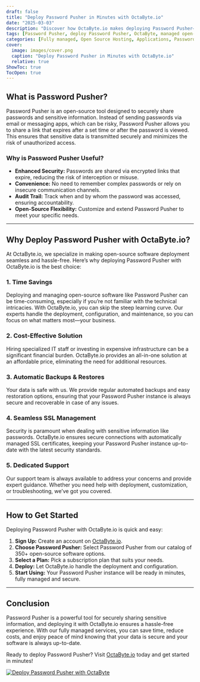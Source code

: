 ```yaml
---
draft: false
title: "Deploy Password Pusher in Minutes with OctaByte.io"
date: "2025-03-03"
description: "Discover how OctaByte.io makes deploying Password Pusher—a secure and efficient password-sharing tool—effortless. Save time, reduce costs, and enjoy fully managed services with automatic backups, SSL management, and expert support."
tags: [Password Pusher, deploy Password Pusher, OctaByte, managed open-source software, secure password sharing, automatic backups, SSL management, cost-effective IT solutions, open-source deployment, managed IT services]
categories: [Fully managed, Open Source Hosting, Applications, Password Manager]
cover:
  image: images/cover.png
  caption: "Deploy Password Pusher in Minutes with OctaByte.io"
  relative: true
ShowToc: true
TocOpen: true
---
```



## What is Password Pusher?

Password Pusher is an open-source tool designed to securely share passwords and sensitive information. Instead of sending passwords via email or messaging apps, which can be risky, Password Pusher allows you to share a link that expires after a set time or after the password is viewed. This ensures that sensitive data is transmitted securely and minimizes the risk of unauthorized access.

### Why is Password Pusher Useful?

- **Enhanced Security:** Passwords are shared via encrypted links that expire, reducing the risk of interception or misuse.
- **Convenience:** No need to remember complex passwords or rely on insecure communication channels.
- **Audit Trail:** Track when and by whom the password was accessed, ensuring accountability.
- **Open-Source Flexibility:** Customize and extend Password Pusher to meet your specific needs.

---

## Why Deploy Password Pusher with OctaByte.io?

At OctaByte.io, we specialize in making open-source software deployment seamless and hassle-free. Here’s why deploying Password Pusher with OctaByte.io is the best choice:

### 1. **Time Savings**
Deploying and managing open-source software like Password Pusher can be time-consuming, especially if you’re not familiar with the technical intricacies. With OctaByte.io, you can skip the steep learning curve. Our experts handle the deployment, configuration, and maintenance, so you can focus on what matters most—your business.

### 2. **Cost-Effective Solution**
Hiring specialized IT staff or investing in expensive infrastructure can be a significant financial burden. OctaByte.io provides an all-in-one solution at an affordable price, eliminating the need for additional resources.

### 3. **Automatic Backups & Restores**
Your data is safe with us. We provide regular automated backups and easy restoration options, ensuring that your Password Pusher instance is always secure and recoverable in case of any issues.

### 4. **Seamless SSL Management**
Security is paramount when dealing with sensitive information like passwords. OctaByte.io ensures secure connections with automatically managed SSL certificates, keeping your Password Pusher instance up-to-date with the latest security standards.

### 5. **Dedicated Support**
Our support team is always available to address your concerns and provide expert guidance. Whether you need help with deployment, customization, or troubleshooting, we’ve got you covered.

---

## How to Get Started

Deploying Password Pusher with OctaByte.io is quick and easy:

1. **Sign Up:** Create an account on [OctaByte.io](https://octabyte.io).
2. **Choose Password Pusher:** Select Password Pusher from our catalog of 350+ open-source software options.
3. **Select a Plan:** Pick a subscription plan that suits your needs.
4. **Deploy:** Let OctaByte.io handle the deployment and configuration.
5. **Start Using:** Your Password Pusher instance will be ready in minutes, fully managed and secure.

---

## Conclusion

Password Pusher is a powerful tool for securely sharing sensitive information, and deploying it with OctaByte.io ensures a hassle-free experience. With our fully managed services, you can save time, reduce costs, and enjoy peace of mind knowing that your data is secure and your software is always up-to-date.

Ready to deploy Password Pusher? Visit [OctaByte.io](https://octabyte.io) today and get started in minutes!

[![Deploy Password Pusher with OctaByte](/images/deploy-on-octabyte.png)](https://octabyte.io/fully-managed-open-source-services/applications/password-manager/password)